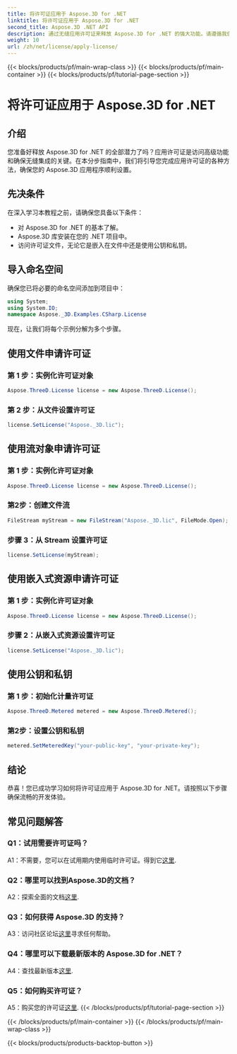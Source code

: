 ```yaml
---
title: 将许可证应用于 Aspose.3D for .NET
linktitle: 将许可证应用于 Aspose.3D for .NET
second_title: Aspose.3D .NET API
description: 通过无缝应用许可证来释放 Aspose.3D for .NET 的强大功能。请遵循我们的分步指南以获得流畅的集成体验。
weight: 10
url: /zh/net/license/apply-license/
---
```


{{< blocks/products/pf/main-wrap-class >}}
{{< blocks/products/pf/main-container >}}
{{< blocks/products/pf/tutorial-page-section >}}

# 将许可证应用于 Aspose.3D for .NET

## 介绍

您准备好释放 Aspose.3D for .NET 的全部潜力了吗？应用许可证是访问高级功能和确保无缝集成的关键。在本分步指南中，我们将引导您完成应用许可证的各种方法，确保您的 Aspose.3D 应用程序顺利设置。

## 先决条件

在深入学习本教程之前，请确保您具备以下条件：

- 对 Aspose.3D for .NET 的基本了解。
- Aspose.3D 库安装在您的 .NET 项目中。
- 访问许可证文件，无论它是嵌入在文件中还是使用公钥和私钥。

## 导入命名空间

确保您已将必要的命名空间添加到项目中：

```csharp
using System;
using System.IO;
namespace Aspose._3D.Examples.CSharp.License
```

现在，让我们将每个示例分解为多个步骤。

## 使用文件申请许可证

### 第 1 步：实例化许可证对象

```csharp
Aspose.ThreeD.License license = new Aspose.ThreeD.License();
```

### 第 2 步：从文件设置许可证

```csharp
license.SetLicense("Aspose._3D.lic");
```

## 使用流对象申请许可证

### 第 1 步：实例化许可证对象

```csharp
Aspose.ThreeD.License license = new Aspose.ThreeD.License();
```

### 第2步：创建文件流

```csharp
FileStream myStream = new FileStream("Aspose._3D.lic", FileMode.Open);
```

### 步骤 3：从 Stream 设置许可证

```csharp
license.SetLicense(myStream);
```

## 使用嵌入式资源申请许可证

### 第 1 步：实例化许可证对象

```csharp
Aspose.ThreeD.License license = new Aspose.ThreeD.License();
```

### 步骤 2：从嵌入式资源设置许可证

```csharp
license.SetLicense("Aspose._3D.lic");
```

## 使用公钥和私钥

### 第 1 步：初始化计量许可证

```csharp
Aspose.ThreeD.Metered metered = new Aspose.ThreeD.Metered();
```

### 第2步：设置公钥和私钥

```csharp
metered.SetMeteredKey("your-public-key", "your-private-key");
```

## 结论

恭喜！您已成功学习如何将许可证应用于 Aspose.3D for .NET。请按照以下步骤确保流畅的开发体验。

## 常见问题解答

### Q1：试用需要许可证吗？

 A1：不需要，您可以在试用期内使用临时许可证。得到它[这里](https://purchase.aspose.com/temporary-license/).

### Q2：哪里可以找到Aspose.3D的文档？

A2：探索全面的文档[这里](https://reference.aspose.com/3d/net/).

### Q3：如何获得 Aspose.3D 的支持？

A3：访问社区论坛[这里](https://forum.aspose.com/c/3d/18)寻求任何帮助。

### Q4：哪里可以下载最新版本的 Aspose.3D for .NET？

 A4：查找最新版本[这里](https://releases.aspose.com/3d/net/).

### Q5：如何购买许可证？

 A5：购买您的许可证[这里](https://purchase.aspose.com/buy).
{{< /blocks/products/pf/tutorial-page-section >}}

{{< /blocks/products/pf/main-container >}}
{{< /blocks/products/pf/main-wrap-class >}}

{{< blocks/products/products-backtop-button >}}
